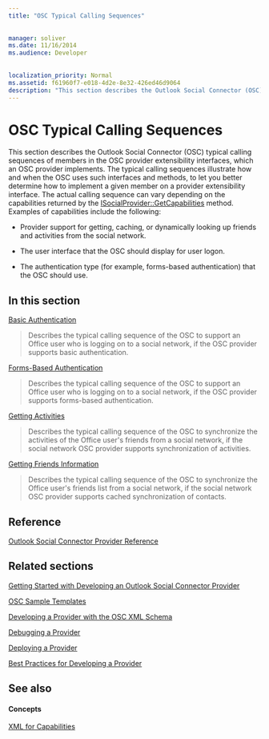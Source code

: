```yaml
---
title: "OSC Typical Calling Sequences"
 
 
manager: soliver
ms.date: 11/16/2014
ms.audience: Developer
 
 
localization_priority: Normal
ms.assetid: f61960f7-e018-4d2e-8e32-426ed46d9064
description: "This section describes the Outlook Social Connector (OSC) typical calling sequences of members in the OSC provider extensibility interfaces, which an OSC provider implements. The typical calling sequences illustrate how and when the OSC uses such interfaces and methods, to let you better determine how to implement a given member on a provider extensibility interface. The actual calling sequence can vary depending on the capabilities returned by the ISocialProvider::GetCapabilities method. Examples of capabilities include the following:"
---
```


# OSC Typical Calling Sequences

This section describes the Outlook Social Connector (OSC) typical calling sequences of members in the OSC provider extensibility interfaces, which an OSC provider implements. The typical calling sequences illustrate how and when the OSC uses such interfaces and methods, to let you better determine how to implement a given member on a provider extensibility interface. The actual calling sequence can vary depending on the capabilities returned by the [ISocialProvider::GetCapabilities](isocialprovider-getcapabilities.md) method. Examples of capabilities include the following: 
  
- Provider support for getting, caching, or dynamically looking up friends and activities from the social network.
    
- The user interface that the OSC should display for user logon.
    
- The authentication type (for example, forms-based authentication) that the OSC should use.
    
## In this section

[Basic Authentication](basic-authentication.md)
  
> Describes the typical calling sequence of the OSC to support an Office user who is logging on to a social network, if the OSC provider supports basic authentication.
    
[Forms-Based Authentication](forms-based-authentication.md)
  
> Describes the typical calling sequence of the OSC to support an Office user who is logging on to a social network, if the OSC provider supports forms-based authentication.
    
[Getting Activities](getting-activities.md)
  
> Describes the typical calling sequence of the OSC to synchronize the activities of the Office user's friends from a social network, if the social network OSC provider supports synchronization of activities.
    
[Getting Friends Information](getting-friends-information.md)
  
> Describes the typical calling sequence of the OSC to synchronize the Office user's friends list from a social network, if the social network OSC provider supports cached synchronization of contacts.
    
## Reference

[Outlook Social Connector Provider Reference](outlook-social-connector-provider-reference-0.md)
  
## Related sections

[Getting Started with Developing an Outlook Social Connector Provider](getting-started-with-developing-an-outlook-social-connector-provider.md)
  
[OSC Sample Templates](osc-sample-templates.md)
  
[Developing a Provider with the OSC XML Schema](developing-a-provider-with-the-osc-xml-schema.md)
  
[Debugging a Provider](debugging-a-provider.md)
  
[Deploying a Provider](deploying-a-provider.md)
  
[Best Practices for Developing a Provider](best-practices-for-developing-a-provider.md)
  
## See also

#### Concepts

[XML for Capabilities](xml-for-capabilities.md)

